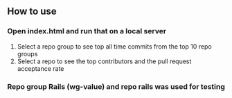 ## How to use

### Open index.html and run that on a local server
1. Select a repo group to see top all time commits from the top 10 repo groups
2. Select a repo to see the top contributors and the pull request acceptance rate

### Repo group Rails (wg-value) and repo rails was used for testing
